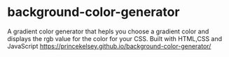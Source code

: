 # background-color-generator

A gradient color generator that hepls you choose a gradient color and displays the rgb value for the color for your CSS.
Built with HTML,CSS and JavaScript
https://princekelsey.github.io/background-color-generator/

